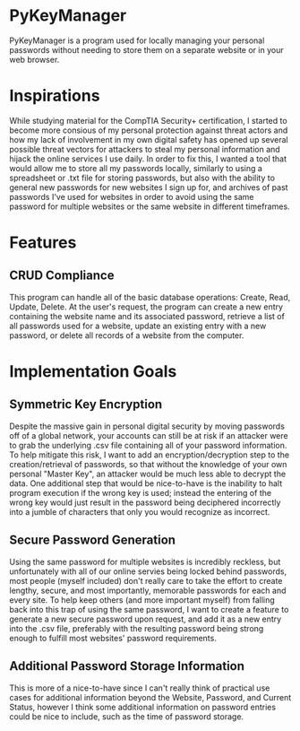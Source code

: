# PyKeyManager
PyKeyManager is a program used for locally managing your personal passwords without needing to store them on a separate website or in your web browser.

# Inspirations
While studying material for the CompTIA Security+ certification, I started to become more consious of my personal protection against threat actors and how my lack of involvement in my own digital safety has opened up several possible threat vectors for attackers to steal my personal information and hijack the online services I use daily.  In order to fix this, I wanted a tool that would allow me to store all my passwords locally, similarly to using a spreadsheet or .txt file for storing passwords, but also with the ability to general new passwords for new websites I sign up for, and archives of past passwords I've used for websites in order to avoid using the same password for multiple websites or the same website in different timeframes.

# Features
## CRUD Compliance
This program can handle all of the basic database operations: Create, Read, Update, Delete.  At the user's request, the program can create a new entry containing the website name and its associated password, retrieve a list of all passwords used for a website, update an existing entry with a new password, or delete all records of a website from the computer.

# Implementation Goals
## Symmetric Key Encryption
Despite the massive gain in personal digital security by moving passwords off of a global network, your accounts can still be at risk if an attacker were to grab the underlying .csv file containing all of your password information.  To help mitigate this risk, I want to add an encryption/decryption step to the creation/retrieval of passwords, so that without the knowledge of your own personal "Master Key", an attacker would be much less able to decrypt the data.  One additional step that would be nice-to-have is the inability to halt program execution if the wrong key is used; instead the entering of the wrong key would just result in the password being deciphered incorrectly into a jumble of characters that only you would recognize as incorrect.

## Secure Password Generation
Using the same password for multiple websites is incredibly reckless, but unfortunately with all of our online servies being locked behind passwords, most people (myself included) don't really care to take the effort to create lengthy, secure, and most importantly, memorable passwords for each and every site.  To help keep others (and more important myself) from falling back into this trap of using the same password, I want to create a feature to generate a new secure password upon request, and add it as a new entry into the .csv file, preferably with the resulting password being strong enough to fulfill most websites' password requirements.

## Additional Password Storage Information
This is more of a nice-to-have since I can't really think of practical use cases for additional information beyond the Website, Password, and Current Status, however I think some additional information on password entries could be nice to include, such as the time of password storage.
